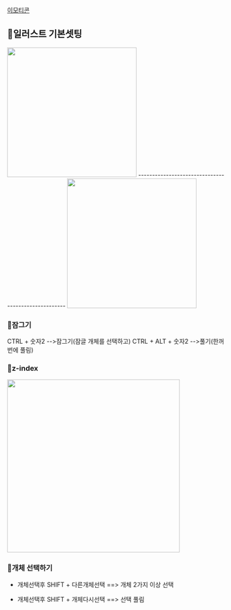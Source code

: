 [이모티콘](https://emojipedia.org/blue-heart/)

## 💙일러스트 기본셋팅

<img src="https://user-images.githubusercontent.com/129016976/230839368-0bcfe777-9058-4b10-8f3b-b9351000b387.png" width="300">
----------------------------------------------------
<img src="https://user-images.githubusercontent.com/129016976/230839512-a57d26e6-5fe0-4bac-bfa9-24022740938a.png" width="300">



### 💙잠그기
CTRL + 숫자2 -->잠그기(잠글 개체를 선택하고)
CTRL + ALT + 숫자2 -->풀기(한꺼번에 풀림)


### 💙z-index
<img src="https://user-images.githubusercontent.com/129016976/230842140-993d668c-3c25-4882-8e66-ba09c0ef8c8a.png" width="400">

### 💙개체 선택하기

- 개체선택후 SHIFT + 다른개체선택 ==> 개체 2가지 이상 선택

- 개체선택후 SHIFT + 개체다시선택 ==> 선택 풀림
